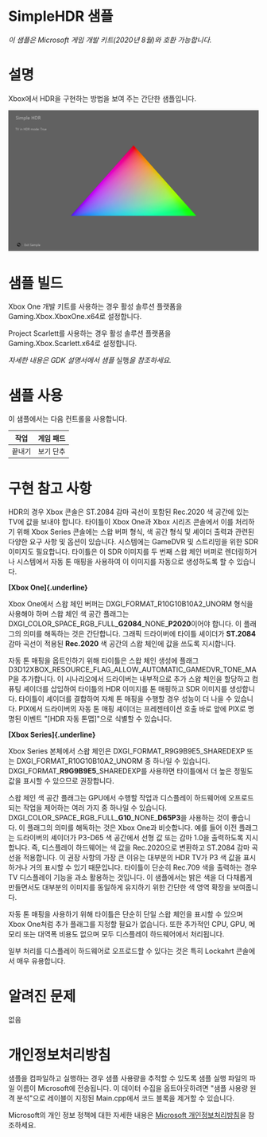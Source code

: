 # SimpleHDR 샘플

*이 샘플은 Microsoft 게임 개발 키트(2020년 8월)와 호환 가능합니다.*

# 설명

Xbox에서 HDR을 구현하는 방법을 보여 주는 간단한 샘플입니다.

![Shape Description automatically generated](./media/image1.png)

# 샘플 빌드

Xbox One 개발 키트를 사용하는 경우 활성 솔루션 플랫폼을
Gaming.Xbox.XboxOne.x64로 설정합니다.

Project Scarlett를 사용하는 경우 활성 솔루션 플랫폼을
Gaming.Xbox.Scarlett.x64로 설정합니다.

*자세한 내용은 GDK 설명서에서 샘플* 실행*을 참조하세요.*

# 샘플 사용

이 샘플에서는 다음 컨트롤을 사용합니다.

| 작업                                           |  게임 패드           |
|------------------------------------------------|---------------------|
| 끝내기                                         |  보기 단추           |

# 구현 참고 사항

HDR의 경우 Xbox 콘솔은 ST.2084 감마 곡선이 포함된 Rec.2020 색 공간에
있는 TV에 값을 보내야 합니다. 타이틀이 Xbox One과 Xbox 시리즈 콘솔에서
이를 처리하기 위해 Xbox Series 콘솔에는 스왑 버퍼 형식, 색 공간 형식 및
셰이더 출력과 관련된 다양한 요구 사항 및 옵션이 있습니다. 시스템에는
GameDVR 및 스트리밍을 위한 SDR 이미지도 필요합니다. 타이틀은 이 SDR
이미지를 두 번째 스왑 체인 버퍼로 렌더링하거나 시스템에서 자동 톤 매핑을
사용하여 이 이미지를 자동으로 생성하도록 할 수 있습니다.

**[Xbox One]{.underline}**

Xbox One에서 스왑 체인 버퍼는 DXGI_FORMAT_R10G10B10A2_UNORM 형식을
사용해야 하며 스왑 체인 색 공간 플래그는
DXGI_COLOR_SPACE_RGB_FULL\_**G2084**\_NONE\_**P2020**이어야 합니다. 이
플래그의 의미를 해독하는 것은 간단합니다. 그래픽 드라이버에 타이틀
셰이더가 **ST.2084** 감마 곡선이 적용된 **Rec.2020** 색 공간의 스왑
체인에 값을 쓰도록 지시합니다.

자동 톤 매핑을 옵트인하기 위해 타이틀은 스왑 체인 생성에 플래그
D3D12XBOX_RESOURCE_FLAG_ALLOW_AUTOMATIC_GAMEDVR_TONE_MAP을 추가합니다.
이 시나리오에서 드라이버는 내부적으로 추가 스왑 체인을 할당하고 컴퓨팅
셰이더를 삽입하여 타이틀의 HDR 이미지를 톤 매핑하고 SDR 이미지를
생성합니다. 타이틀이 셰이더를 결합하여 자체 톤 매핑을 수행할 경우 성능이
더 나을 수 있습니다. PIX에서 드라이버의 자동 톤 매핑 셰이더는
프레젠테이션 호출 바로 앞에 PIX로 명명된 이벤트 "\[HDR 자동 톤맵\]"으로
식별할 수 있습니다.

**[Xbox Series]{.underline}**

Xbox Series 본체에서 스왑 체인은 DXGI_FORMAT_R9G9B9E5_SHAREDEXP 또는
DXGI_FORMAT_R10G10B10A2_UNORM 중 하나일 수 있습니다.
DXGI_FORMAT\_**R9G9B9E5**\_SHAREDEXP를 사용하면 타이틀에서 더 높은
정밀도 값을 표시할 수 있으므로 권장합니다.

스왑 체인 색 공간 플래그는 GPU에서 수행할 작업과 디스플레이 하드웨어에
오프로드되는 작업을 제어하는 여러 가지 중 하나일 수 있습니다.
DXGI_COLOR_SPACE_RGB_FULL\_**G10**\_NONE\_**D65P3**을 사용하는 것이
좋습니다. 이 플래그의 의미를 해독하는 것은 Xbox One과 비슷합니다. 예를
들어 이전 플래그는 드라이버의 셰이더가 P3-D65 색 공간에서 선형 값 또는
감마 1.0을 출력하도록 지시합니다. 즉, 디스플레이 하드웨어는 색 값을
Rec.2020으로 변환하고 ST.2084 감마 곡선을 적용합니다. 이 권장 사항의
가장 큰 이유는 대부분의 HDR TV가 P3 색 값을 표시하거나 거의 표시할 수
있기 때문입니다. 타이틀이 단순히 Rec.709 색을 출력하는 경우 TV
디스플레이 기능을 과소 활용하는 것입니다. 이 샘플에서는 밝은 색을 더
다채롭게 만들면서도 대부분의 이미지를 동일하게 유지하기 위한 간단한 색
영역 확장을 보여줍니다.

자동 톤 매핑을 사용하기 위해 타이틀은 단순히 단일 스왑 체인을 표시할 수
있으며 Xbox One처럼 추가 플래그를 지정할 필요가 없습니다. 또한 추가적인
CPU, GPU, 메모리 또는 대역폭 비용도 없으며 모두 디스플레이 하드웨어에서
처리됩니다.

일부 처리를 디스플레이 하드웨어로 오프로드할 수 있다는 것은 특히
Lockahrt 콘솔에서 매우 유용합니다.

# 알려진 문제

없음

# 개인정보처리방침

샘플을 컴파일하고 실행하는 경우 샘플 사용량을 추적할 수 있도록 샘플 실행
파일의 파일 이름이 Microsoft에 전송됩니다. 이 데이터 수집을
옵트아웃하려면 \"샘플 사용량 원격 분석\"으로 레이블이 지정된
Main.cpp에서 코드 블록을 제거할 수 있습니다.

Microsoft의 개인 정보 정책에 대한 자세한 내용은 [Microsoft
개인정보처리방침](https://privacy.microsoft.com/en-us/privacystatement/)을
참조하세요.
